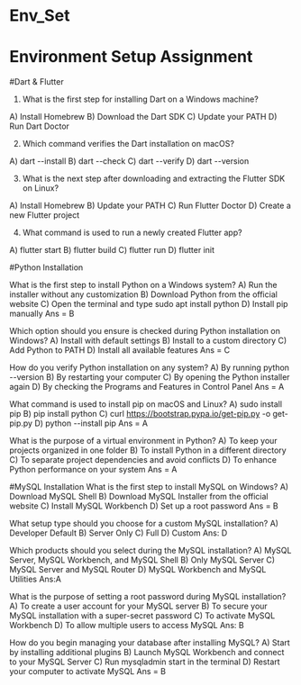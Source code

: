 # Env_Set

# Environment Setup Assignment

#Dart & Flutter

1. What is the first step for installing Dart on a Windows machine?

A) Install Homebrew
B) Download the Dart SDK
C) Update your PATH
D) Run Dart Doctor


2. Which command verifies the Dart installation on macOS?

A) dart --install
B) dart --check
C) dart --verify
D) dart --version


3. What is the next step after downloading and extracting the Flutter SDK on Linux?

A) Install Homebrew
B) Update your PATH
C) Run Flutter Doctor
D) Create a new Flutter project


4. What command is used to run a newly created Flutter app?

A) flutter start
B) flutter build
C) flutter run
D) flutter init


#Python Installation

What is the first step to install Python on a Windows system?
A) Run the installer without any customization
B) Download Python from the official website
C) Open the terminal and type sudo apt install python
D) Install pip manually
Ans = B

Which option should you ensure is checked during Python installation on Windows?
A) Install with default settings
B) Install to a custom directory
C) Add Python to PATH
D) Install all available features
Ans = C

How do you verify Python installation on any system?
A) By running python --version
B) By restarting your computer
C) By opening the Python installer again
D) By checking the Programs and Features in Control Panel
Ans = A

What command is used to install pip on macOS and Linux?
A) sudo install pip
B) pip install python
C) curl https://bootstrap.pypa.io/get-pip.py -o get-pip.py
D) python --install pip
Ans = A

What is the purpose of a virtual environment in Python?
A) To keep your projects organized in one folder
B) To install Python in a different directory
C) To separate project dependencies and avoid conflicts
D) To enhance Python performance on your system
Ans = A

#MySQL Installation
What is the first step to install MySQL on Windows?
A) Download MySQL Shell
B) Download MySQL Installer from the official website
C) Install MySQL Workbench
D) Set up a root password
Ans = B

What setup type should you choose for a custom MySQL installation?
A) Developer Default
B) Server Only
C) Full
D) Custom
Ans: D

Which products should you select during the MySQL installation?
A) MySQL Server, MySQL Workbench, and MySQL Shell
B) Only MySQL Server
C) MySQL Server and MySQL Router
D) MySQL Workbench and MySQL Utilities
Ans:A

What is the purpose of setting a root password during MySQL installation?
A) To create a user account for your MySQL server
B) To secure your MySQL installation with a super-secret password
C) To activate MySQL Workbench
D) To allow multiple users to access MySQL
Ans: B

How do you begin managing your database after installing MySQL?
A) Start by installing additional plugins
B) Launch MySQL Workbench and connect to your MySQL Server
C) Run mysqladmin start in the terminal
D) Restart your computer to activate MySQL
Ans = B
